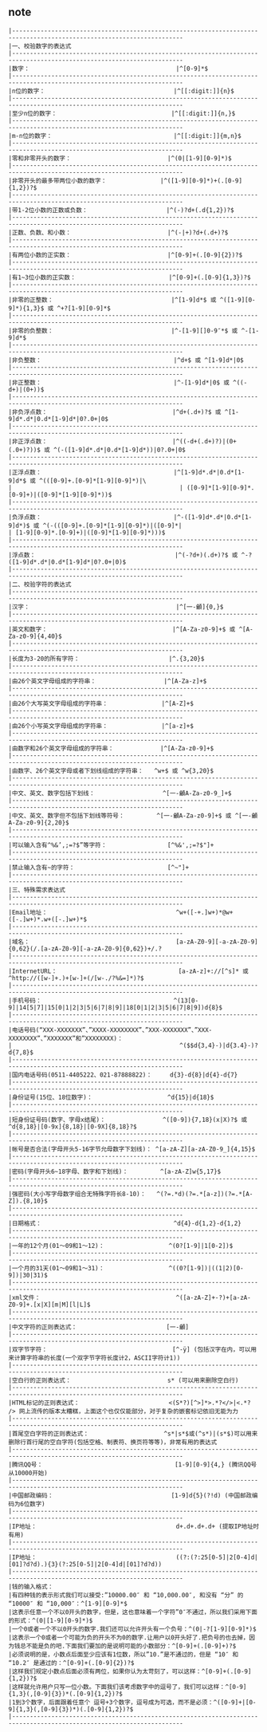 ## note
    |----------------------------------------------------------------------------------------------------------------------
    |一、校验数字的表达式
    |----------------------------------------------------------------------------------------------------------------------
    |数字：                                         |^[0-9]*$
    |----------------------------------------------------------------------------------------------------------------------
    |n位的数字：                                    |^[[:digit:]]{n}$
    |----------------------------------------------------------------------------------------------------------------------
    |至少n位的数字：                                |^[[:digit:]]{n,}$
    |----------------------------------------------------------------------------------------------------------------------
    |m-n位的数字：                                  |^[[:digit:]]{m,n}$
    |----------------------------------------------------------------------------------------------------------------------
    |零和非零开头的数字：                           |^(0|[1-9][0-9]*)$
    |----------------------------------------------------------------------------------------------------------------------
    |非零开头的最多带两位小数的数字：               |^([1-9][0-9]*)+(.[0-9]{1,2})?$
    |----------------------------------------------------------------------------------------------------------------------
    |带1-2位小数的正数或负数：                      |^(-)?d+(.d{1,2})?$
    |----------------------------------------------------------------------------------------------------------------------
    |正数、负数、和小数：                           |^(-|+)?d+(.d+)?$
    |----------------------------------------------------------------------------------------------------------------------
    |有两位小数的正实数：                           |^[0-9]+(.[0-9]{2})?$
    |----------------------------------------------------------------------------------------------------------------------
    |有1~3位小数的正实数：                          |^[0-9]+(.[0-9]{1,3})?$
    |----------------------------------------------------------------------------------------------------------------------
    |非零的正整数：                                 |^[1-9]d*$ 或 ^([1-9][0-9]*){1,3}$ 或 ^+?[1-9][0-9]*$
    |----------------------------------------------------------------------------------------------------------------------
    |非零的负整数：                                 |^-[1-9][]0-9″*$ 或 ^-[1-9]d*$
    |----------------------------------------------------------------------------------------------------------------------
    |非负整数：                                     |^d+$ 或 ^[1-9]d*|0$
    |----------------------------------------------------------------------------------------------------------------------
    |非正整数：                                     |^-[1-9]d*|0$ 或 ^((-d+)|(0+))$
    |----------------------------------------------------------------------------------------------------------------------
    |非负浮点数：                                   |^d+(.d+)?$ 或 ^[1-9]d*.d*|0.d*[1-9]d*|0?.0+|0$
    |----------------------------------------------------------------------------------------------------------------------
    |非正浮点数：                                   |^((-d+(.d+)?)|(0+(.0+)?))$ 或 ^(-([1-9]d*.d*|0.d*[1-9]d*))|0?.0+|0$
    |----------------------------------------------------------------------------------------------------------------------
    |正浮点数：                                     |^[1-9]d*.d*|0.d*[1-9]d*$ 或 ^(([0-9]+.[0-9]*[1-9][0-9]*)|\
    |                                               | ([0-9]*[1-9][0-9]*.[0-9]+)|([0-9]*[1-9][0-9]*))$
    |----------------------------------------------------------------------------------------------------------------------
    |负浮点数：                                     |^-([1-9]d*.d*|0.d*[1-9]d*)$ 或 ^(-(([0-9]+.[0-9]*[1-9][0-9]*)|([0-9]*|                                                                      | [1-9][0-9]*.[0-9]+)|([0-9]*[1-9][0-9]*)))$
    |----------------------------------------------------------------------------------------------------------------------
    |浮点数：                                       |^(-?d+)(.d+)?$ 或 ^-?([1-9]d*.d*|0.d*[1-9]d*|0?.0+|0)$
    |----------------------------------------------------------------------------------------------------------------------
    |二、校验字符的表达式
    |----------------------------------------------------------------------------------------------------------------------
    |汉字：                                         |^[一-龥]{0,}$
    |----------------------------------------------------------------------------------------------------------------------
    |英文和数字：                                   |^[A-Za-z0-9]+$ 或 ^[A-Za-z0-9]{4,40}$
    |----------------------------------------------------------------------------------------------------------------------
    |长度为3-20的所有字符：                         |^.{3,20}$
    |----------------------------------------------------------------------------------------------------------------------
    |由26个英文字母组成的字符串：                   |^[A-Za-z]+$
    |----------------------------------------------------------------------------------------------------------------------
    |由26个大写英文字母组成的字符串：               |^[A-Z]+$
    |----------------------------------------------------------------------------------------------------------------------
    |由26个小写英文字母组成的字符串：               |^[a-z]+$
    |----------------------------------------------------------------------------------------------------------------------
    |由数字和26个英文字母组成的字符串：             |^[A-Za-z0-9]+$
    |----------------------------------------------------------------------------------------------------------------------
    |由数字、26个英文字母或者下划线组成的字符串：   ^w+$ 或 ^w{3,20}$
    |----------------------------------------------------------------------------------------------------------------------
    |中文、英文、数字包括下划线：                   ^[一-龥A-Za-z0-9_]+$
    |----------------------------------------------------------------------------------------------------------------------
    |中文、英文、数字但不包括下划线等符号：         ^[一-龥A-Za-z0-9]+$ 或 ^[一-龥A-Za-z0-9]{2,20}$
    |----------------------------------------------------------------------------------------------------------------------
    |可以输入含有^%&’,;=?$”等字符：                 [^%&',;=?$"]+
    |----------------------------------------------------------------------------------------------------------------------
    |禁止输入含有~的字符：                          [^~"]+
    |----------------------------------------------------------------------------------------------------------------------
    |三、特殊需求表达式
    |----------------------------------------------------------------------------------------------------------------------
    |Email地址：                                    ^w+([-+.]w+)*@w+([-.]w+)*.w+([-.]w+)*$
    |----------------------------------------------------------------------------------------------------------------------
    |域名：                                         [a-zA-Z0-9][-a-zA-Z0-9]{0,62}(/.[a-zA-Z0-9][-a-zA-Z0-9]{0,62})+/.?
    |----------------------------------------------------------------------------------------------------------------------
    |InternetURL：                                  [a-zA-z]+://[^s]* 或 ^http://([w-]+.)+[w-]+(/[w-./?%&=]*)?$
    |----------------------------------------------------------------------------------------------------------------------
    |手机号码：                                     ^(13[0-9]|14[5|7]|15[0|1|2|3|5|6|7|8|9]|18[0|1|2|3|5|6|7|8|9])d{8}$
    |----------------------------------------------------------------------------------------------------------------------
    |电话号码(“XXX-XXXXXXX”、”XXXX-XXXXXXXX”、”XXX-XXXXXXX”、”XXX-XXXXXXXX”、”XXXXXXX”和”XXXXXXXX)：
    |                                               ^($$d{3,4}-)|d{3.4}-)?d{7,8}$
    |----------------------------------------------------------------------------------------------------------------------
    |国内电话号码(0511-4405222、021-87888822)：     d{3}-d{8}|d{4}-d{7}
    |----------------------------------------------------------------------------------------------------------------------
    |身份证号(15位、18位数字)：                     ^d{15}|d{18}$
    |----------------------------------------------------------------------------------------------------------------------
    |短身份证号码(数字、字母x结尾)：                ^([0-9]){7,18}(x|X)?$ 或 ^d{8,18}|[0-9x]{8,18}|[0-9X]{8,18}?$
    |----------------------------------------------------------------------------------------------------------------------
    |帐号是否合法(字母开头5-16字节允母数字下划线)： ^[a-zA-Z][a-zA-Z0-9_]{4,15}$
    |----------------------------------------------------------------------------------------------------------------------
    |密码(字母开头6~18字母、数字和下划线)：         ^[a-zA-Z]w{5,17}$
    |----------------------------------------------------------------------------------------------------------------------
    |强密码(大小写字母数字组合无特殊字符长8-10)：   ^(?=.*d)(?=.*[a-z])(?=.*[A-Z]).{8,10}$
    |----------------------------------------------------------------------------------------------------------------------
    |日期格式：                                     ^d{4}-d{1,2}-d{1,2}
    |----------------------------------------------------------------------------------------------------------------------
    |一年的12个月(01～09和1～12)：                  ^(0?[1-9]|1[0-2])$
    |----------------------------------------------------------------------------------------------------------------------
    |一个月的31天(01～09和1～31)：                  ^((0?[1-9])|((1|2)[0-9])|30|31)$
    |----------------------------------------------------------------------------------------------------------------------
    |xml文件：                                      ^([a-zA-Z]+-?)+[a-zA-Z0-9]+.[x|X][m|M][l|L]$
    |----------------------------------------------------------------------------------------------------------------------
    |中文字符的正则表达式：                         [一-龥]
    |----------------------------------------------------------------------------------------------------------------------
    |双字节字符：                                   [^-ÿ] (包括汉字在内，可以用来计算字符串的长度(一个双字节字符长度计2，ASCII字符计1))
    |----------------------------------------------------------------------------------------------------------------------
    |空白行的正则表达式：                           s* (可以用来删除空白行)
    |----------------------------------------------------------------------------------------------------------------------
    |HTML标记的正则表达式：                         <(S*?)[^>]*>.*?</>|<.*? /> 网上流传的版本太糟糕，上面这个也仅仅能部分，对于复杂的嵌套标记依旧无能为力
    |----------------------------------------------------------------------------------------------------------------------
    |首尾空白字符的正则表达式：                     ^s*|s*$或(^s*)|(s*$)可以用来删除行首行尾的空白字符(包括空格、制表符、换页符等等)，非常有用的表达式
    |----------------------------------------------------------------------------------------------------------------------
    |腾讯QQ号：                                     [1-9][0-9]{4,} (腾讯QQ号从10000开始)
    |----------------------------------------------------------------------------------------------------------------------
    |中国邮政编码：                                 [1-9]d{5}(?!d) (中国邮政编码为6位数字)
    |----------------------------------------------------------------------------------------------------------------------
    |IP地址：                                       d+.d+.d+.d+ (提取IP地址时有用)
    |----------------------------------------------------------------------------------------------------------------------
    |IP地址：                                       ((?:(?:25[0-5]|2[0-4]d|[01]?d?d).){3}(?:25[0-5]|2[0-4]d|[01]?d?d))
    |----------------------------------------------------------------------------------------------------------------------
    |钱的输入格式：
    |有四种钱的表示形式我们可以接受:”10000.00″ 和 “10,000.00″, 和没有 “分” 的 “10000″ 和 “10,000″：^[1-9][0-9]*$
    |这表示任意一个不以0开头的数字，但是，这也意味着一个字符”0″不通过，所以我们采用下面的形式：^(0|[1-9][0-9]*)$
    |一个0或者一个不以0开头的数字.我们还可以允许开头有一个负号：^(0|-?[1-9][0-9]*)$
    |这表示一个0或者一个可能为负的开头不为0的数字.让用户以0开头好了.把负号的也去掉，因为钱总不能是负的吧.下面我们要加的是说明可能的小数部分：^[0-9]+(.[0-9]+)?$
    |必须说明的是，小数点后面至少应该有1位数，所以”10.”是不通过的，但是 “10″ 和 “10.2″ 是通过的：^[0-9]+(.[0-9]{2})?$
    |这样我们规定小数点后面必须有两位，如果你认为太苛刻了，可以这样：^[0-9]+(.[0-9]{1,2})?$
    |这样就允许用户只写一位小数。下面我们该考虑数字中的逗号了，我们可以这样：^[0-9]{1,3}(,[0-9]{3})*(.[0-9]{1,2})?$
    |1到3个数字，后面跟着任意个 逗号+3个数字，逗号成为可选，而不是必须：^([0-9]+|[0-9]{1,3}(,[0-9]{3})*)(.[0-9]{1,2})?$
    |----------------------------------------------------------------------------------------------------------------------
